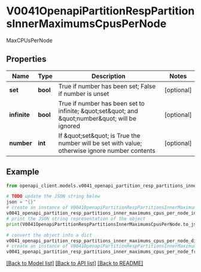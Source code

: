 # V0041OpenapiPartitionRespPartitionsInnerMaximumsCpusPerNode

MaxCPUsPerNode

## Properties

Name | Type | Description | Notes
------------ | ------------- | ------------- | -------------
**set** | **bool** | True if number has been set; False if number is unset | [optional] 
**infinite** | **bool** | True if number has been set to infinite; \&quot;set\&quot; and \&quot;number\&quot; will be ignored | [optional] 
**number** | **int** | If \&quot;set\&quot; is True the number will be set with value; otherwise ignore number contents | [optional] 

## Example

```python
from openapi_client.models.v0041_openapi_partition_resp_partitions_inner_maximums_cpus_per_node import V0041OpenapiPartitionRespPartitionsInnerMaximumsCpusPerNode

# TODO update the JSON string below
json = "{}"
# create an instance of V0041OpenapiPartitionRespPartitionsInnerMaximumsCpusPerNode from a JSON string
v0041_openapi_partition_resp_partitions_inner_maximums_cpus_per_node_instance = V0041OpenapiPartitionRespPartitionsInnerMaximumsCpusPerNode.from_json(json)
# print the JSON string representation of the object
print(V0041OpenapiPartitionRespPartitionsInnerMaximumsCpusPerNode.to_json())

# convert the object into a dict
v0041_openapi_partition_resp_partitions_inner_maximums_cpus_per_node_dict = v0041_openapi_partition_resp_partitions_inner_maximums_cpus_per_node_instance.to_dict()
# create an instance of V0041OpenapiPartitionRespPartitionsInnerMaximumsCpusPerNode from a dict
v0041_openapi_partition_resp_partitions_inner_maximums_cpus_per_node_from_dict = V0041OpenapiPartitionRespPartitionsInnerMaximumsCpusPerNode.from_dict(v0041_openapi_partition_resp_partitions_inner_maximums_cpus_per_node_dict)
```
[[Back to Model list]](../README.md#documentation-for-models) [[Back to API list]](../README.md#documentation-for-api-endpoints) [[Back to README]](../README.md)


